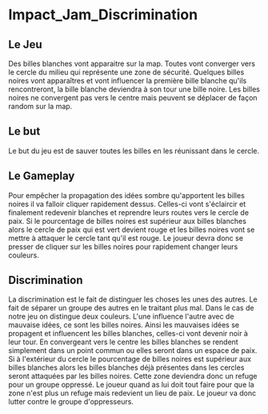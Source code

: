 # Impact_Jam_Discrimination


## Le Jeu
Des billes blanches vont apparaitre sur la map. Toutes vont converger vers le cercle du milieu qui représente une zone de sécurité. Quelques billes noires vont apparaîtres et vont influencer la première bille blanche qu'ils rencontreront, la bille blanche deviendra à son tour une bille noire. Les billes noires ne convergent pas vers le centre mais peuvent se déplacer de façon random sur la map.


## Le but
Le but du jeu est de sauver toutes les billes en les réunissant dans le cercle.


## Le Gameplay
Pour empêcher la propagation des idées sombre qu'apportent les billes noires il va falloir cliquer rapidement dessus. Celles-ci vont s'éclaircir et finalement redevenir blanches et reprendre leurs routes vers le cercle de paix. Si le pourcentage de billes noires est supérieur aux billes blanches alors le cercle de paix qui est vert devient rouge et les billes noires vont se mettre à attaquer le cercle tant qu'il est rouge. Le joueur devra donc se presser de cliquer sur les billes noires pour rapidement changer leurs couleurs.


## Discrimination
La discrimination est le fait de distinguer les choses les unes des autres. Le fait de séparer un groupe des autres en le traitant plus mal. Dans le cas de notre jeu on distingue deux couleurs. L'une influence l'autre avec de mauvaise idées, ce sont les billes noires. Ainsi les mauvaises idées se propagent et influencent les billes blanches, celles-ci vont devenir noir à leur tour. En convergeant vers le centre les billes blanches se rendent simplement dans un point commun ou elles seront dans un espace de paix. Si à l'extérieur du cercle le pourcentage de billes noires est supérieur aux billes blanches alors les billes blanches déjà présentes dans les cercles seront attaquées par les billes noires. Cette zone deviendra donc un refuge pour un groupe oppressé. Le joueur quand as lui doit tout faire pour que la zone n'est plus un refuge mais redevient un lieu de paix. Le joueur va donc lutter contre le groupe d'oppresseurs.